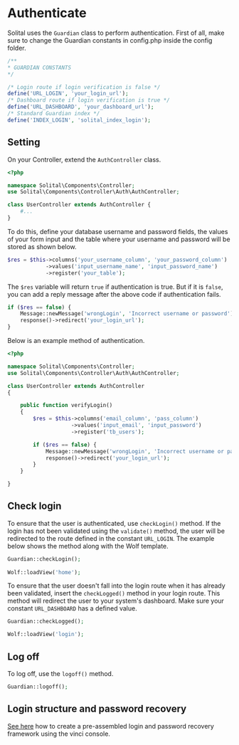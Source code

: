 # Authenticate

Solital uses the `Guardian` class to perform authentication. First of all, make sure to change the Guardian constants in config.php inside the config folder.

```php
/**
* GUARDIAN CONSTANTS
*/

/* Login route if login verification is false */
define('URL_LOGIN', 'your_login_url');
/* Dashboard route if login verification is true */
define('URL_DASHBOARD', 'your_dashboard_url');
/* Standard Guardian index */
define('INDEX_LOGIN', 'solital_index_login');
```

## Setting
On your Controller, extend the `AuthController` class.

```php
<?php

namespace Solital\Components\Controller;
use Solital\Components\Controller\Auth\AuthController;

class UserController extends AuthController {
    #...
}
```

To do this, define your database username and password fields, the values ​​of your form input and the table where your username and password will be stored as shown below.

```php
$res = $this->columns('your_username_column', 'your_password_column')
            ->values('input_username_name', 'input_password_name')
            ->register('your_table');
```

The `$res` variable will return `true` if authentication is true. But if it is `false`, you can add a reply message after the above code if authentication fails.

```php
if ($res == false) {
    Message::newMessage('wrongLogin', 'Incorrect username or password');
    response()->redirect('your_login_url');
}
```

Below is an example method of authentication.

```php
<?php

namespace Solital\Components\Controller;
use Solital\Components\Controller\Auth\AuthController;

class UserController extends AuthController 
{

    public function verifyLogin() 
    {
        $res = $this->columns('email_column', 'pass_column')
                    ->values('input_email', 'input_password')
                    ->register('tb_users');

        if ($res == false) {
            Message::newMessage('wrongLogin', 'Incorrect username or password');
            response()->redirect('your_login_url');
        }
    }

}
```

## Check login

To ensure that the user is authenticated, use `checkLogin()` method. If the login has not been validated using the `validate()` method, the user will be redirected to the route defined in the constant `URL_LOGIN`. The example below shows the method along with the Wolf template.

```php
Guardian::checkLogin();
            
Wolf::loadView('home');
```

To ensure that the user doesn't fall into the login route when it has already been validated, insert the `checkLogged()` method in your login route. This method will redirect the user to your system's dashboard. Make sure your constant `URL_DASHBOARD` has a defined value.

```php
Guardian::checkLogged();

Wolf::loadView('login');
```

## Log off
To log off, use the `logoff()` method.

```php
Guardian::logoff();
```

## Login structure and password recovery

[See here](https://solital.github.io/docs-v1/vinci/#login-structure) how to create a pre-assembled login and password recovery framework using the vinci console.